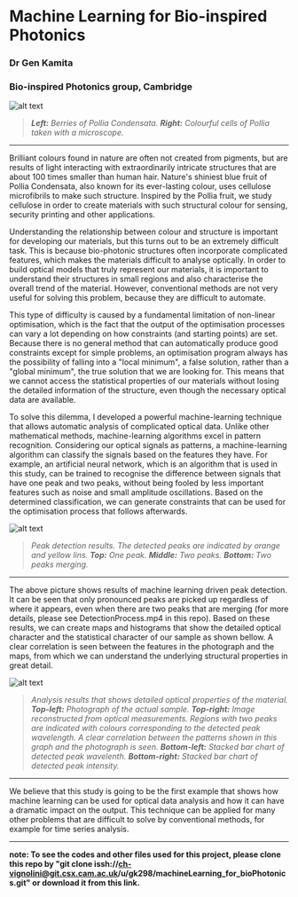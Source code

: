 Machine Learning for Bio-inspired Photonics
==================================
### Dr Gen Kamita
### Bio-inspired Photonics group, Cambridge


![alt text](https://dl.dropboxusercontent.com/u/3543207/polliaFruit.png "Fruit of Pollia Condensata")

>*<strong>Left:</strong> Berries of Pollia Condensata. <strong> Right:</strong>  Colourful cells of Pollia taken with a microscope.*

___

Brilliant colours found in nature are often not created from pigments, but are results of light interacting with extraordinarily intricate structures that are about 100 times smaller than human hair. Nature's shiniest blue fruit of Pollia Condensata, also known for its ever-lasting colour, uses cellulose microfibrils to make such structure. Inspired by the Pollia fruit, we study cellulose in order to create materials with such structural colour for sensing, security printing and other applications.

Understanding the relationship between colour and structure is important for developing our materials, but this turns out to be an extremely difficult task. This is because bio-photonic structures often incorporate complicated features, which makes the materials difficult to analyse optically. In order to build optical models that truly represent our materials, it is important to understand their structures in small regions and also characterise the overall trend of the material. However, conventional methods are not very useful for solving this problem, because they are difficult to automate. 

This type of difficulty is caused by a fundamental limitation of non-linear optimisation, which is the fact that the output of the optimisation processes can vary a lot depending on how constraints (and starting points) are set. Because there is no general method that can automatically produce good constraints except for simple problems, an optimisation program always has the possibility of falling into a "local minimum", a false solution, rather than a "global minimum", the true solution that we are looking for. This means that we cannot access the statistical properties of our materials without losing the detailed information of the structure, even though the necessary optical data are available. 

To solve this dilemma, I developed a powerful machine-learning technique that allows automatic analysis of complicated optical data. Unlike other mathematical methods, machine-learning algorithms excel in pattern recognition. Considering our optical signals as patterns, a machine-learning algorithm can classify the signals based on the features they have. For example, an artificial neural network, which is an algorithm that is used in this study, can be trained to recognise the difference between signals that have one peak and two peaks, without being fooled by less important features such as noise and small amplitude oscillations. Based on the determined classification, we can generate constraints that can be used for the optimisation process that follows afterwards.



![alt text](https://dl.dropboxusercontent.com/u/3543207/peaks_small.png  "Detected peaks")

>*Peak detection results. The detected peaks are indicated by orange and yellow lins. <strong>Top:</strong> One peak. <strong>Middle:</strong> Two peaks. <strong>Bottom:</strong> Two peaks merging.*

---

The above picture shows results of machine learning driven peak detection. It can be seen that only pronounced peaks are picked up regardless of where it appears, even when there are two peaks that are merging (for more details, please see DetectionProcess.mp4 in this repo). Based on these results, we can create maps and histograms that show the detailed optical character and the statistical character of our sample as shown bellow. A clear correlation is seen between the features in the photograph and the maps, from which we can understand the underlying structural properties in great detail.

![alt text](https://dl.dropboxusercontent.com/u/3543207/map.tif "maps")

>*Analysis results that shows detailed optical properties of the material. <strong>Top-left:</strong> Photograph of the actual sample. <strong>Top-right:</strong> Image reconstructed from optical measurements. Regions with two peaks are indicated with colours corresponding to the detected peak wavelength. A clear correlation between the patterns shown in this graph and the photograph is seen. <strong>Bottom-left:</strong> Stacked bar chart of detected peak wavelenth. <strong>Bottom-right:</strong> Stacked bar chart of detected peak intensity.*

---

We believe that this study is going to be the first example that shows how machine learning can be used for optical data analysis and how it can have a dramatic impact on the output. This technique can be applied for many other problems that are difficult to solve by conventional methods, for example for time series analysis.

---

**note: To see the codes and other files used for this project, please clone this repo by "git clone issh://ch-vignolini@git.csx.cam.ac.uk/u/gk298/machineLearning_for_bioPhotonics.git" or download it from this link.**

